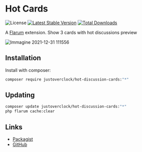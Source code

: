 # Hot Cards

![License](https://img.shields.io/badge/license-MIT-blue.svg) [![Latest Stable Version](https://img.shields.io/packagist/v/justoverclock/hot-discussion-cards.svg)](https://packagist.org/packages/justoverclock/hot-discussion-cards) [![Total Downloads](https://img.shields.io/packagist/dt/justoverclock/hot-discussion-cards.svg)](https://packagist.org/packages/justoverclock/hot-discussion-cards)

A [Flarum](http://flarum.org) extension. Show 3 cards with hot discussions preview


![Immagine 2021-12-31 111556](https://user-images.githubusercontent.com/79002016/147817681-b9e2c7f8-54a2-49be-b8c5-732b6620d2fd.png)


## Installation

Install with composer:

```sh
composer require justoverclock/hot-discussion-cards:"*"
```

## Updating

```sh
composer update justoverclock/hot-discussion-cards:"*"
php flarum cache:clear
```

## Links

- [Packagist](https://packagist.org/packages/justoverclock/hot-discussion-cards)
- [GitHub](https://github.com/justoverclockl/hot-discussion-cards)

